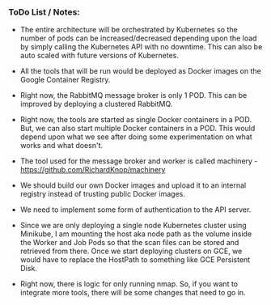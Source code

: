 ### ToDo List / Notes:

* The entire architecture will be orchestrated by Kubernetes so the number of pods can be increased/decreased depending upon the load by simply calling the Kubernetes API with no downtime. This can also be auto scaled with future versions of Kubernetes.

* All the tools that will be run would be deployed as Docker images on the Google Container Registry.

* Right now, the RabbitMQ message broker is only 1 POD. This can be improved by deploying a clustered RabbitMQ. 

* Right now, the tools are started as single Docker containers in a POD. But, we can also start multiple Docker containers in a POD. This would depend upon what we see after doing some experimentation on what works and what doesn't.

* The tool used for the message broker and worker is called machinery - https://github.com/RichardKnop/machinery

* We should build our own Docker images and upload it to an internal registry instead of trusting public Docker images.

* We need to implement some form of authentication to the API server.

* Since we are only deploying a single node Kubernetes cluster using Minikube, I am mounting the host aka node path as the volume inside the Worker and Job Pods so that the scan files can be stored and retrieved from there. Once we start deploying clusters on GCE, we would have to replace the HostPath to something like GCE Persistent Disk.

* Right now, there is logic for only running nmap. So, if you want to integrate more tools, there will be some changes that need to go in.